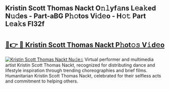 ## Kristin Scott Thomas Nackt O𝚗𝚕yf𝚊ns L𝚎a𝚔ed N𝚞𝚍es - Part-aBG P𝚑𝚘tos Vi𝚍𝚎o - H𝚘𝚝 Part L𝚎a𝚔s FI32f

# <h2><a href="http://kf7jjvy.oniu.top/?m=Kristin+Scott+Thomas+Nackt">🔗👉 🔴 Kristin Scott Thomas Nackt P𝚑ot𝚘𝚜 V𝚒d𝚎o</a></h2>

[![Kristin Scott Thomas Nackt Nu𝚍e𝚜](https://i.imgur.com/0qMVB7G.gif)](http://kf7jjvy.oniu.top/?m=Kristin+Scott+Thomas+Nackt)
Virtual performer and multimedia artist Kristin Scott Thomas Nackt, recognized for distributing dance and lifestyle inspiration through trending choreographies and brief films. Humanitarian Kristin Scott Thomas Nackt, celebrated for their selfless acts and commitment to helping others.  
